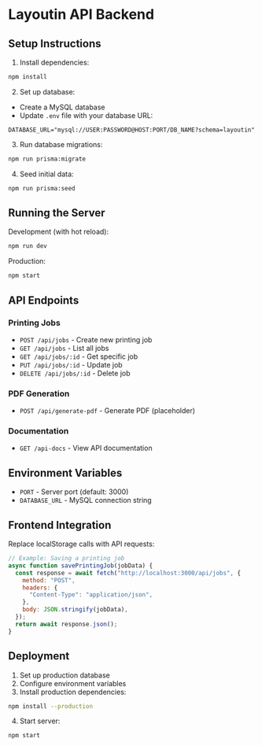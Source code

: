 # Layoutin API Backend

## Setup Instructions

1. Install dependencies:

```bash
npm install
```

2. Set up database:

- Create a MySQL database
- Update `.env` file with your database URL:

```
DATABASE_URL="mysql://USER:PASSWORD@HOST:PORT/DB_NAME?schema=layoutin"
```

3. Run database migrations:

```bash
npm run prisma:migrate
```

4. Seed initial data:

```bash
npm run prisma:seed
```

## Running the Server

Development (with hot reload):

```bash
npm run dev
```

Production:

```bash
npm start
```

## API Endpoints

### Printing Jobs

- `POST /api/jobs` - Create new printing job
- `GET /api/jobs` - List all jobs
- `GET /api/jobs/:id` - Get specific job
- `PUT /api/jobs/:id` - Update job
- `DELETE /api/jobs/:id` - Delete job

### PDF Generation

- `POST /api/generate-pdf` - Generate PDF (placeholder)

### Documentation

- `GET /api-docs` - View API documentation

## Environment Variables

- `PORT` - Server port (default: 3000)
- `DATABASE_URL` - MySQL connection string

## Frontend Integration

Replace localStorage calls with API requests:

```javascript
// Example: Saving a printing job
async function savePrintingJob(jobData) {
  const response = await fetch("http://localhost:3000/api/jobs", {
    method: "POST",
    headers: {
      "Content-Type": "application/json",
    },
    body: JSON.stringify(jobData),
  });
  return await response.json();
}
```

## Deployment

1. Set up production database
2. Configure environment variables
3. Install production dependencies:

```bash
npm install --production
```

4. Start server:

```bash
npm start
```
